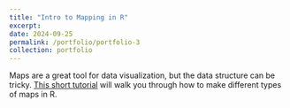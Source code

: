 ```yaml
---
title: "Intro to Mapping in R"
excerpt: 
date: 2024-09-25
permalink: /portfolio/portfolio-3
collection: portfolio
---
```


Maps are a great tool for data visualization, but the data structure can be tricky. [This short tutorial](https://donaldgrasse.github.io/files/maps.html) will walk you through how to make different types of maps in R. 
